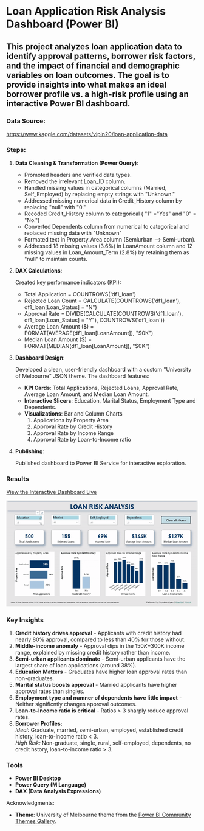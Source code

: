 # Loan Application Risk Analysis Dashboard (Power BI)

This project analyzes loan application data to identify approval patterns, borrower risk factors, and the impact of financial and demographic variables on loan outcomes. The goal is to provide insights into what makes an ideal borrower profile vs. a high-risk profile using an interactive Power BI dashboard.
---

### Data Source:   
https://www.kaggle.com/datasets/vipin20/loan-application-data

### Steps:
1.  **Data Cleaning & Transformation (Power Query)**:
    * Promoted headers and verified data types.
    * Removed the irrelevant Loan_ID column.
    * Handled missing values in categorical columns (Married, Self_Employed) by replacing empty strings with "Unknown."
    * Addressed missing numerical data in Credit_History column by replacing "null" with "0."
    * Recoded Credit_History column to categorical ( "1" ="Yes" and "0" = "No.")
    * Converted Dependents column from numerical to categorical and replaced missing data with "Unknown"
    * Formated text in Property_Area column (Semiurban --> Semi-urban).
    * Addressed 18 missing values (3.6%) in LoanAmount column and 12 missing values in Loan_Amount_Term (2.8%) by retaining them as "null" to maintain counts.

2.  **DAX Calculations**:
   
      Created key performance indicators (KPI): 
     * Total Application = COUNTROWS('df1_loan')
     * Rejected Loan Count = CALCULATE(COUNTROWS('df1_loan'), df1_loan[Loan_Status] = "N")  
     * Approval Rate = DIVIDE(CALCULATE(COUNTROWS('df1_loan'), df1_loan[Loan_Status] = "Y"), COUNTROWS('df1_loan'))  
     * Average Loan Amount ($) = FORMAT(AVERAGE(df1_loan[LoanAmount]), "$0K")  
     * Median Loan Amount ($) = FORMAT(MEDIAN(df1_loan[LoanAmount]), "$0K")
       
3.  **Dashboard Design**:
   
      Developed a clean, user-friendly dashboard with a custom "University of Melbourne" JSON theme. 
      The dashboard features:
      * **KPI Cards**: Total Applications, Rejected Loans, Approval Rate, Average Loan Amount, and Median Loan Amount.
      * **Interactive Slicers**: Education, Marital Status, Employment Type and Dependents.
      * **Visualizations**: Bar and Column Charts
        1. Applications by Property Area
        2. Approval Rate by Credit History
        3. Approval Rate by Income Range
        4. Approval Rate by Loan-to-Income ratio
           
 4.  **Publishing**:
    
      Published dashboard to Power BI Service for interactive exploration.

### Results
 [View the Interactive Dashboard Live](https://app.powerbi.com/view?r=eyJrIjoiYTRhZWJiNTQtNmVkOS00ZjE2LTkxNTItYjBkZTZhM2NhNTMwIiwidCI6IjY2OTA5YjAzLWIxZDctNDNmYS05YmUyLTMzMmVmYzQ1YWUxMCIsImMiOjZ9)


![Loan Risk Analysis Dashboard Preview](Loan_Risk_Analysis_Power_BI.gif)


### Key Insights

1. **Credit history drives approval** - Applicants with credit history had nearly 80% approval, compared to less than 40% for those without.
2. **Middle-income anomaly** - Approval dips in the $150K-$300K income range, explained by missing credit history rather than income.
3. **Semi-urban applicants dominate** - Semi-urban applicants have the largest share of loan applications (around 38%).
4. **Education Matters** - Graduates have higher loan approval rates than non-graduates.
5. **Marital status boosts approval** - Married applicants have higher approval rates than singles.
6. **Employment type and numner of dependents have little impact** - Neither significntly changes approval outcomes.
7. **Loan-to-Income ratio is critical** - Ratios > 3 sharply reduce approval rates.
8. **Borrower Profiles:**  
    *Ideal:* Graduate, married, semi-urban, employed, established credit history, loan-to-income ratio < 3.  
   *High Risk:* Non-graduate, single, rural, self-employed, dependents, no credit hstory, loan-to-income ratio > 3.

### Tools

* **Power BI Desktop**
* **Power Query (M Language)**
* **DAX (Data Analysis Expressions)**

Acknowledgments:
* **Theme**: University of Melbourne theme from the [Power BI Community Themes Gallery](https://community.fabric.microsoft.com/t5/Themes-Gallery/University-of-Melbourne/td-p/163417).
